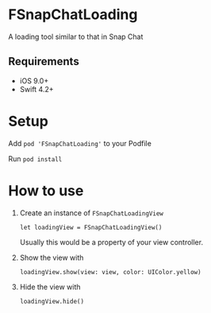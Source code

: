 # FSnapChatLoading
A loading tool similar to that in Snap Chat

## Requirements

- iOS 9.0+
- Swift 4.2+


# Setup
Add `pod 'FSnapChatLoading'` to your Podfile

Run `pod install`

# How to use
1. Create an instance of `FSnapChatLoadingView`

    `let loadingView = FSnapChatLoadingView()`
    
    Usually this would be a property of your view controller.
    
2. Show the view with

    `loadingView.show(view: view, color: UIColor.yellow)`
    
3. Hide the view with

    `loadingView.hide()`
    

